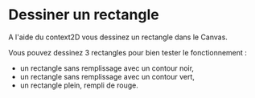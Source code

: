 # Dessiner un rectangle

A l'aide du context2D vous dessinez un rectangle dans le Canvas.

Vous pouvez dessinez 3 rectangles pour bien tester le fonctionnement :

- un rectangle sans remplissage avec un contour noir,
- un rectangle sans remplissage avec un contour vert,
- un rectangle plein, rempli de rouge.